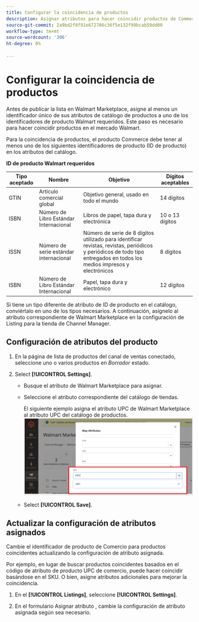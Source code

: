 ```yaml
---
title: Configurar la coincidencia de productos
description: Asignar atributos para hacer coincidir productos de Commerce con anuncios de Walmart Marketplace existentes
source-git-commit: 2a9bd2f8f91e672786c36f5e132f99bcab59dd00
workflow-type: tm+mt
source-wordcount: '306'
ht-degree: 0%

---
```



# Configurar la coincidencia de productos

Antes de publicar la lista en Walmart Marketplace, asigne al menos un identificador único de sus atributos de catálogo de productos a uno de los identificadores de producto Walmart requeridos. Este paso es necesario para hacer coincidir productos en el mercado Walmart.

Para la coincidencia de productos, el producto Commerce debe tener al menos uno de los siguientes identificadores de producto (ID de producto) en los atributos del catálogo.

**ID de producto Walmart requeridos**

| **Tipo aceptado** | **Nombre** | **Objetivo** | **Dígitos aceptables** |
|-------------------|--------------------------------------|--------------------------------------------------------------------------------------------------------------------------------------------------|-----------------------|
| GTIN | Artículo comercial global | Objetivo general, usado en todo el mundo | 14 dígitos |
| ISBN | Número de Libro Estándar Internacional | Libros de papel, tapa dura y electrónica | 10 o 13 dígitos |
| ISSN | Número de serie estándar internacional | Número de serie de 8 dígitos utilizado para identificar revistas, revistas, periódicos y periódicos de todo tipo entregados en todos los medios impresos y electrónicos | 8 dígitos |
| ISBN | Número de Libro Estándar Internacional | Papel, tapa dura y electrónico | 12 dígitos |

Si tiene un tipo diferente de atributo de ID de producto en el catálogo, conviértalo en uno de los tipos necesarios. A continuación, asígnelo al atributo correspondiente de Walmart Marketplace en la configuración de Listing para la tienda de Channel Manager.

## Configuración de atributos del producto

1. En la página de lista de productos del canal de ventas conectado, seleccione uno o varios productos en *Borrador* estado.

1. Select **[!UICONTROL Settings]**.

   - Busque el atributo de Walmart Marketplace para asignar.

   - Seleccione el atributo correspondiente del catálogo de tiendas.

      El siguiente ejemplo asigna el atributo UPC de Walmart Marketplace al atributo UPC del catálogo de productos.
   ![Asignar atributos para los criterios de coincidencia de producto](assets/products-map-attributes-for--match.png)

   - Select **[!UICONTROL Save]**.


## Actualizar la configuración de atributos asignados

Cambie el identificador de producto de Comercio para productos coincidentes actualizando la configuración de atributo asignada.

Por ejemplo, en lugar de buscar productos coincidentes basados en el código de atributo de producto UPC de comercio, puede hacer coincidir basándose en el SKU. O bien, asigne atributos adicionales para mejorar la coincidencia.

1. En el **[!UICONTROL Listings]**, seleccione **[!UICONTROL Settings]**.

1. En el formulario Asignar atributo , cambie la configuración de atributo asignada según sea necesario.
